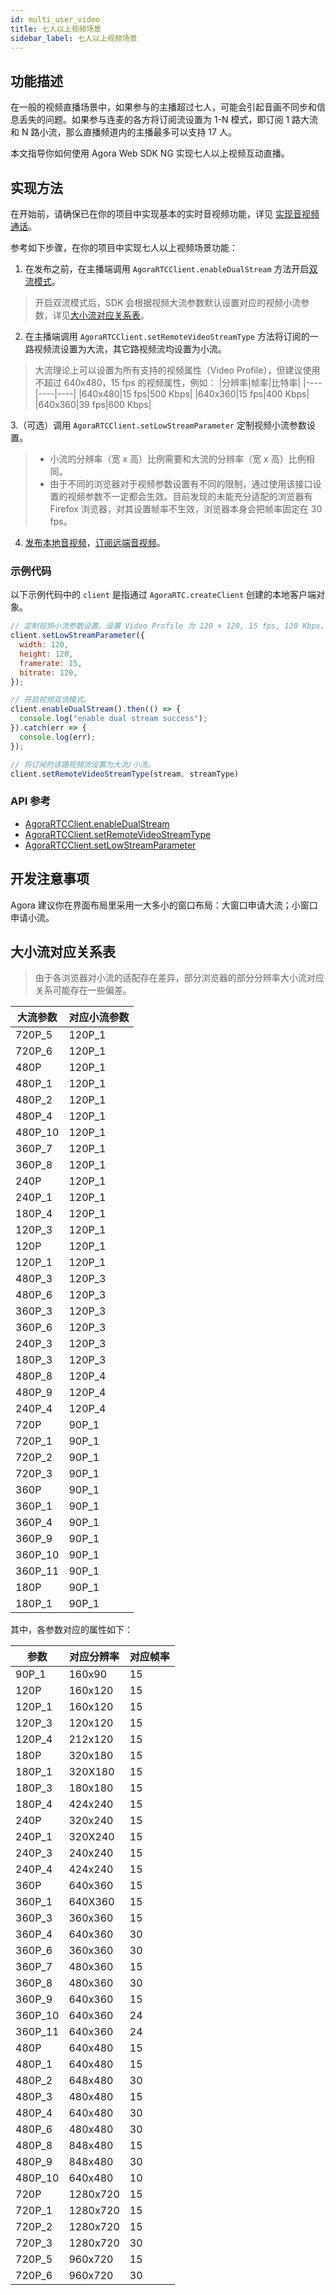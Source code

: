 ```yaml
---
id: multi_user_video
title: 七人以上视频场景
sidebar_label: 七人以上视频场景
---
```


## 功能描述
在一般的视频直播场景中，如果参与的主播超过七人，可能会引起音画不同步和信息丢失的问题。如果参与连麦的各方将订阅流设置为 1-N 模式，即订阅 1 路大流和 N 路小流，那么直播频道内的主播最多可以支持 17 人。

本文指导你如何使用 Agora Web SDK NG 实现七人以上视频互动直播。

## 实现方法

在开始前，请确保已在你的项目中实现基本的实时音视频功能，详见 [实现音视频通话](basic_call.md)。

参考如下步骤，在你的项目中实现七人以上视频场景功能：
1. 在发布之前，在主播端调用 `AgoraRTCClient.enableDualStream` 方法开启[双流模式](https://docs.agora.io/cn/Agora%20Platform/terms?platform=All%20Platforms#dual-stream)。
> 开启双流模式后，SDK 会根据视频大流参数默认设置对应的视频小流参数，详见[大小流对应关系表](#大小流对应关系表)。

2. 在主播端调用 `AgoraRTCClient.setRemoteVideoStreamType` 方法将订阅的一路视频流设置为大流，其它路视频流均设置为小流。
> 大流理论上可以设置为所有支持的视频属性（Video Profile），但建议使用不超过 640x480，15 fps 的视频属性，例如：
> |分辨率|帧率|比特率|
> |----|----|----|
> |640x480|15 fps|500 Kbps|
> |640x360|15 fps|400 Kbps|
> |640x360|39 fps|600 Kbps|

3.（可选）调用 `AgoraRTCClient.setLowStreamParameter` 定制视频小流参数设置。
> - 小流的分辨率（宽 x 高）比例需要和大流的分辨率（宽 x 高）比例相同。
> - 由于不同的浏览器对于视频参数设置有不同的限制，通过使用该接口设置的视频参数不一定都会生效。目前发现的未能充分适配的浏览器有 Firefox 浏览器，对其设置帧率不生效，浏览器本身会把帧率固定在 30 fps。

4. [发布本地音视频](basic_call.md#创建并发布本地音视频轨道)，[订阅远端音视频](basic_call.md#订阅远端用户)。

### 示例代码

以下示例代码中的 `client` 是指通过 `AgoraRTC.createClient` 创建的本地客户端对象。

```js
// 定制视频小流参数设置。设置 Video Profile 为 120 × 120, 15 fps, 120 Kbps。如不填，SDK 会自动适配一个默认的值。
client.setLowStreamParameter({
  width: 120,
  height: 120,
  framerate: 15,
  bitrate: 120,
});

// 开启视频双流模式。
client.enableDualStream().then(() => {
  console.log("enable dual stream success");
}).catch(err => {
  console.log(err);
});

// 将订阅的该路视频流设置为大流/小流。
client.setRemoteVideoStreamType(stream, streamType)
```

### API 参考
- [AgoraRTCClient.enableDualStream](/api/cn/interfaces/iagorartcclient.html#enabledualstream)
- [AgoraRTCClient.setRemoteVideoStreamType](/api/cn/interfaces/iagorartcclient.html#setremotevideostreamtype)
- [AgoraRTCClient.setLowStreamParameter](/api/cn/interfaces/iagorartcclient.html#setlowstreamparameter)

## 开发注意事项
Agora 建议你在界面布局里采用一大多小的窗口布局：大窗口申请大流；小窗口申请小流。

## 大小流对应关系表
> 由于各浏览器对小流的适配存在差异，部分浏览器的部分分辨率大小流对应关系可能存在一些偏差。

| **大流参数** | **对应小流参数** |
| ------------ | ---------------- |
| 720P_5       | 120P_1           |
| 720P_6       | 120P_1           |
| 480P         | 120P_1           |
| 480P_1       | 120P_1           |
| 480P_2       | 120P_1           |
| 480P_4       | 120P_1           |
| 480P_10      | 120P_1           |
| 360P_7       | 120P_1           |
| 360P_8       | 120P_1           |
| 240P         | 120P_1           |
| 240P_1       | 120P_1           |
| 180P_4       | 120P_1           |
| 120P_3       | 120P_1           |
| 120P         | 120P_1           |
| 120P_1       | 120P_1           |
| 480P_3       | 120P_3           |
| 480P_6       | 120P_3           |
| 360P_3       | 120P_3           |
| 360P_6       | 120P_3           |
| 240P_3       | 120P_3           |
| 180P_3       | 120P_3           |
| 480P_8       | 120P_4           |
| 480P_9       | 120P_4           |
| 240P_4       | 120P_4           |
| 720P         | 90P_1            |
| 720P_1       | 90P_1            |
| 720P_2       | 90P_1            |
| 720P_3       | 90P_1            |
| 360P         | 90P_1            |
| 360P_1       | 90P_1            |
| 360P_4       | 90P_1            |
| 360P_9       | 90P_1            |
| 360P_10      | 90P_1            |
| 360P_11      | 90P_1            |
| 180P         | 90P_1            |
| 180P_1       | 90P_1            |

其中，各参数对应的属性如下：

| **参数** | **对应分辨率** | **对应帧率** |
| -------- | -------------- | ------------ |
| 90P_1    | 160x90         | 15           |
| 120P     | 160x120        | 15           |
| 120P_1   | 160x120        | 15           |
| 120P_3   | 120x120        | 15           |
| 120P_4   | 212x120        | 15           |
| 180P     | 320x180        | 15           |
| 180P_1   | 320X180        | 15           |
| 180P_3   | 180x180        | 15           |
| 180P_4   | 424x240        | 15           |
| 240P     | 320x240        | 15           |
| 240P_1   | 320X240        | 15           |
| 240P_3   | 240x240        | 15           |
| 240P_4   | 424x240        | 15           |
| 360P     | 640x360        | 15           |
| 360P_1   | 640X360        | 15           |
| 360P_3   | 360x360        | 15           |
| 360P_4   | 640x360        | 30           |
| 360P_6   | 360x360        | 30           |
| 360P_7   | 480x360        | 15           |
| 360P_8   | 480x360        | 30           |
| 360P_9   | 640x360        | 15           |
| 360P_10  | 640x360        | 24           |
| 360P_11  | 640x360        | 24           |
| 480P     | 640x480        | 15           |
| 480P_1   | 640x480        | 15           |
| 480P_2   | 648x480        | 30           |
| 480P_3   | 480x480        | 15           |
| 480P_4   | 640x480        | 30           |
| 480P_6   | 480x480        | 30           |
| 480P_8   | 848x480        | 15           |
| 480P_9   | 848x480        | 30           |
| 480P_10  | 640x480        | 10           |
| 720P     | 1280x720       | 15           |
| 720P_1   | 1280x720       | 15           |
| 720P_2   | 1280x720       | 15           |
| 720P_3   | 1280x720       | 30           |
| 720P_5   | 960x720        | 15           |
| 720P_6   | 960x720        | 30           |